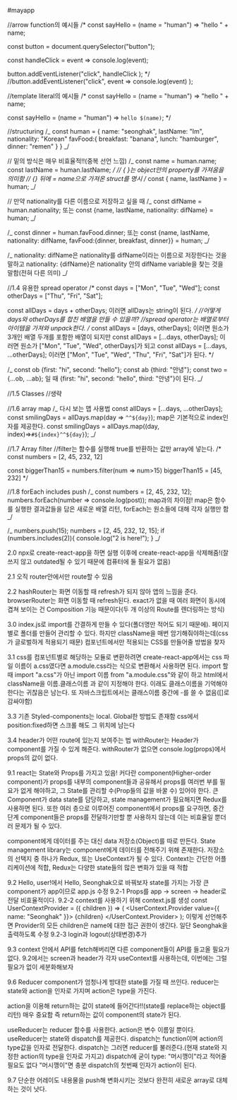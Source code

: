 #mayapp

//arrow function의 예시들
/\*
const sayHello = (name = "human") => "hello " + name;

const button = document.querySelector("button");

const handleClick = event => console.log(event);

button.addEventListener("click", handleClick );
\*/
//button.addEventListener("click", event => console.log(event) );

//template literal의 예시들
/\*
const sayHello = (name = "human") => "hello " + name;

const sayHello = (name = "human") => `hello $(name)`;
\*/

//structuring
/_
const human = {
name: "seonghak",
lastName: "Im",
nationality: "Korean"
favFood:{
breakfast: "banana",
lunch: "hamburger",
dinner: "remen"
}
}
_/

// 밑의 방식은 매우 비효율적!!(중복 선언 느낌)
/_
const name = human.name;
const lastName = human.lastName;
_/
// { }는 object안의 property를 가져옴을 의미함
// {} 뒤에 = name으로 가져온 struct를 명시
/_
const { name, lastName } = human;
_/

// 만약 nationality를 다른 이름으로 저장하고 싶을 때
/_
const difName = human.nationality;
또는
const {name, lastName, nationality: difName} = human;
_/

/_
const dinner = human.favFood.dinner;
또는
const {name, lastName, nationality: difName, favFood:{dinner, breakfast, dinner}} = human;
_/

/_
nationality: difName은 nationality를 difName이라는 이름으로 저장한다는 것을 말하고
nationality: {difName}은 nationality 안의 difName variable을 찾는 것을 말함(전혀 다른 의미)
_/

//1.4 유용한 spread operator
/\*
const days = ["Mon", "Tue", "Wed"];
const otherDays = ["Thu", "Fri", "Sat"];

const allDays = days + otherDays;
이러면 allDays는 string이 된다.
_/
//어떻게 days와 otherDays를 합친 배열을 만들 수 있을까?
//spread operator는 배열로부터 아이템을 가져와 unpack한다.
/_
const allDays = [days, otherDays];
이러면 원소가 3개인 배열 두개를 포함한 배열이 되지만
const allDays = [...days, otherDays];
이러면 원소가 ["Mon", "Tue", "Wed", otherDays]가 되고
const allDays = [...days, ...otherDays];
이러면 ["Mon", "Tue", "Wed", "Thu", "Fri", "Sat"]가 된다.
\*/

/_
const ob {first: "hi", second: "hello"};
const ab {third: "안녕"};
const two = {...ob, ...ab};
일 때 {first: "hi", second: "hello", third: "안녕"}이 된다.
_/

//1.5 Classes
//생략

//1.6 array map
/_ 다시 보는 맵 사용법
const allDays = [...days, ...otherDays];
const smilingDays = allDays.map(day => `^^${day}`);
map은 기본적으로 index인자를 제공한다.
const smilingDays = allDays.map((day, index)=>`#${index}^^${day}`);
_/

//1.7 Array filter
//filter는 함수를 실행해 true를 반환하는 값만 array에 넣는다.
/\*
const numbers = [2, 45, 232, 12]

const biggerThan15 = numbers.filter(num => num>15)
biggerThan15 = [45, 232]
\*/

//1.8 forEach includes push
/_
const numbers = [2, 45, 232, 12];
numbers.forEach(number => console.log(post));
map과의 차이점! map은 함수를 실행한 결과값들을 담은 새로운 배열 리턴, forEach는 원소들에 대해 각자 실행만 함
_/

/_
numbers.push(15);
numbers = [2, 45, 232, 12, 15];
if (numbers.includes(2)){
console.log("2 is here!");
}
_/

2.0
npx로 create-react-app을 하면 실행 이후에 create-react-app을 삭제해줌!(잘 쓰지 않고 outdated될 수 있기 때문에 컴퓨터에 둘 필요가 없음)

2.1
오직 router안에서만 route할 수 있음

2.2
hashRouter는 화면 이동할 때 refresh가 되지 않아 앱의 느낌을 준다.
browserRouter는 화면 이동할 때 refresh된다.
exact가 없을 때 여러 화면이 동시에 겹쳐 보이는 건 Composition 기능 때문이다(두 개 이상의 Route를 렌더링하는 방식)

3.0
index.js로 import를 간결하게 만들 수 있다(폴더명만 적어도 되기 때문에).
페이지별로 폴더를 만들어 관리할 수 있다.
하지만 className을 매번 암기해줘야하는데(css가 글로벌하게 적용되기 때문)
컴포넌트에서만 적용되는 CSS를 만들어줄 방법을 찾자

3.1
css를 컴포넌트별로 해당하는 모듈로 변환하려면 create-react-app에서는
css 파일 이름이 a.css였다면 a.module.css라는 식으로 변환해서 사용하면 된다.
import 할때 import "a.css"가 아닌 import 이름 from "a.module.css"와 같이 하고 html에서 className을 이름.클래스이름 과 같이 지정해야 한다.
이래도 클래스이름을 기억해야한다는 귀찮음은 남는다.
또 자바스크립트에서는 클래스이름 중간에 -를 쓸 수 없음([]로 감싸야함)

3.3
기존 Styled-components는 local. Global한 방법도 존재함
css에서 position:fixed하면 스크롤 해도 그 위치에 남는다

3.4
header가 어떤 route에 있는지 보여주는 법
withRouter는 Header가 component를 가질 수 있게 해준다.
withRouter가 없으면 console.log(props)에서 props의 값이 없다.

9.1
react는 State와 Props를 가지고 있음!
커다란 component(Higher-order component)가 props를 내부의 component들과 공유해서 props를 여러번 부를 필요가 없게 해야하고,
그 State를 관리할 수(Prop들의 값을 바꿀 수) 있어야 한다.
큰 Component가 data state를 담당하고, state management가 필요해지면
Redux를 사용하면 된다.
또한 여러 층으로 이루어진 component에서 props를 요구하면, 중간단계 component들은 props를 전달하기만할 뿐 사용하지 않는데 이는 비효율일 뿐더러 문제가 될 수 있다.

component에게 데이터를 주는 대신 data 저장소(Object)를 따로 만든다.
State management library는 component에게 데이터를 전해주기 위해 존재한다.
저장소의 선택지 중 하나가 Redux, 또는 UseContext가 될 수 있다.
Context는 간단한 어플리케이션에 적합,
Redux는 다양한 state들의 많은 변화가 있을 때 적합

9.2
Hello, user!에서 Hello, Seonghak으로 바꿔보자
state를 가지는 가장 큰 component가 app이므로 app.js 수정
9.2-1
Props를 app -> screen -> header로 전달
비효율적이다.
9.2-2
context를 사용하기 위해 context.js를 생성
const UserContextProvider = ({ children }) => (
<UserContext.Provider value={{ name: "Seonghak" }}>
{children}
</UserContext.Provider>
);
이렇게 선언해주면 Provider의 모든 children은 name에 대한 접근 권한이 생긴다.
일단 Seonghak을 출력하도록 수정
9.2-3
login과 logout(상태변경)추가

9.3
context 안에서 API를 fetch해버리면 다른 component들이 API를 들고올 필요가 없다.
9.2에서는 screen과 header가 각자 useContext를 사용하는데, 이번에는 그럴 필요가 없이 세분화해보자

9.6 Reducer
component가 엄청나게 방대한 state를 가질 때 쓰인다.
reducer는 state와 action을 인자로 가지며 action은 type을 가진다.

action을 이용해 return하는 값이 state에 들어간다!!(state를 replace하는 object를 리턴) 매우 중요함
즉 return하는 값이 component의 state가 된다.

useReducer는 reducer 함수를 사용한다.
action은 변수 이름일 뿐이다.
useReducer는 state와 dispatch를 제공한다.
dispatch는 function이며 action의 type값을 인자로 전달한다.
dispatch는 그러면 reducer를 불러준다.(현재 state와 지정한 action의 type을 인자로 가지고)
dispatch에 굳이 type: "머시깽이"라고 적어줄 필요도 없다 "머시깽이"면 충분
dispatch의 첫번째 인자가 action이 된다.

9.7
단순한 어레이도 내용물을 push해 변화시키는 것보다 완전히 새로운 array로 대체하는 것이 낫다.
